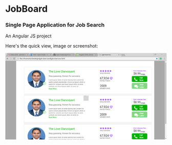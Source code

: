 # JobBoard
### Single Page Application for Job Search
An Angular JS project


Here's the quick view, image or screenshot:

![Ejyle Assignment](https://github.com/Ajeet-shukla/Ejyle-Exercise/blob/master/Screenshot-Ejyle-Assignment.png "Ejyle Assignment")

